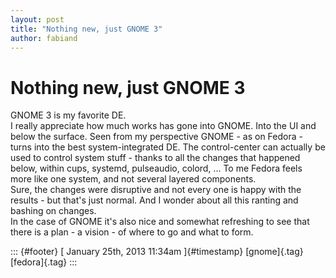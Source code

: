 ```yaml
---
layout: post
title: "Nothing new, just GNOME 3"
author: fabiand
---
```



Nothing new, just GNOME 3
=========================

GNOME 3 is my favorite DE.\
I really appreciate how much works has gone into GNOME. Into the UI and
below the surface. Seen from my perspective GNOME - as on Fedora - turns
into the best system-integrated DE. The control-center can actually be
used to control system stuff - thanks to all the changes that happened
below, within cups, systemd, pulseaudio, colord, ... To me Fedora feels
more like one system, and not several layered components.\
Sure, the changes were disruptive and not every one is happy with the
results - but that's just normal. And I wonder about all this ranting
and bashing on changes.\
In the case of GNOME it's also nice and somewhat refreshing to see that
there is a plan - a vision - of where to go and what to form.

::: {#footer}
[ January 25th, 2013 11:34am ]{#timestamp} [gnome]{.tag} [fedora]{.tag}
:::
